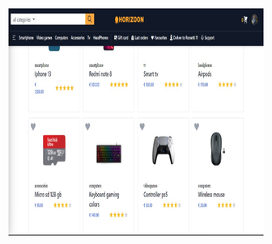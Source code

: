 <!-- ![Alt text](./public/images/hor-wlp.jpg) -->
<img src="./public/images/hor-wlp.jpg" width="100%" height="450">
